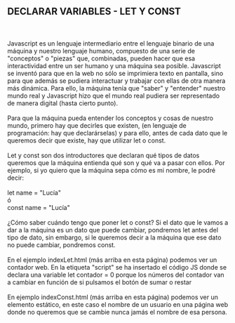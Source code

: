 <h2>DECLARAR VARIABLES - LET Y CONST</h2>
<br>
<br>
Javascript es un lenguaje intermediario entre el lenguaje binario de una máquina y nuestro lenguaje humano, compuesto de una serie de "conceptos" o "piezas" que, combinadas, pueden hacer que esa interactividad entre un ser humano y una máquina sea posible. Javascript se inventó para que en la web no sólo se imprimiera texto en pantalla, sino para que además se pudiera interactuar y trabajar con ellas de otra manera más dinámica. Para ello, la máquina tenía que "saber" y "entender" nuestro mundo real y Javascript hizo que el mundo real pudiera ser representado de manera digital (hasta cierto punto). 
<br>
<br>
Para que la máquina pueda entender los conceptos y cosas de nuestro mundo, primero hay que decirles que existen, (en lenguaje de programación: hay que declarárselas) y para ello, antes de cada dato que le queremos decir que existe, hay que utilizar let o const.
<br>
<br>
Let y const son dos introductores que declaran qué tipos de datos queremos que la máquina entienda qué son y qué va a pasar con ellos. Por ejemplo, si yo quiero que la máquina sepa cómo es mi nombre, le podré decir:
<br>
<br>
let name = "Lucía"
<br>
ó
<br>
const name = "Lucía"
<br>
<br>
¿Cómo saber cuándo tengo que poner let o const? Si el dato que le vamos a dar a la máquina es un dato que puede cambiar, pondremos let antes del tipo de dato, sin embargo, si le queremos decir a la máquina que ese dato no puede cambiar, pondremos const.
<br>
<br>
En el ejemplo indexLet.html (más arriba en esta página) podemos ver un contador web. En la etiqueta "script" se ha insertado el código JS donde se declara una variable let contador = 0 porque los números del contador van a cambiar en función de si pulsamos el botón de sumar o restar
<br>
<br>
En ejemplo indexConst.html (más arriba en esta página) podemos ver un elemento estático, en este caso el nombre de un usuario en una página web donde no queremos que se cambie nunca jamás el nombre de esa persona.
